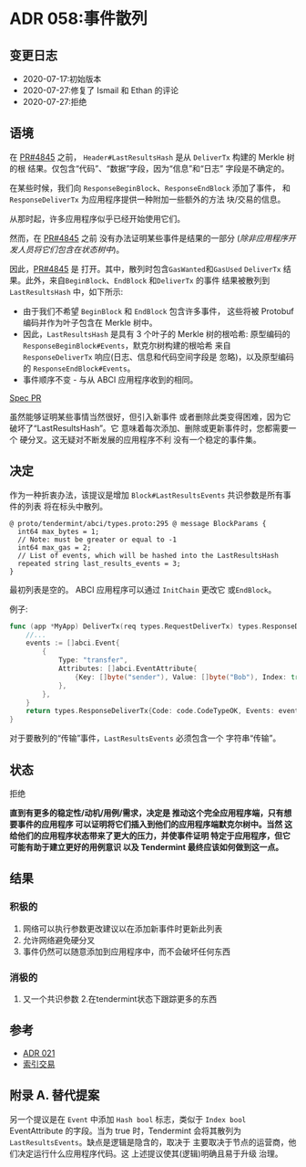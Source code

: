# ADR 058:事件散列

## 变更日志

- 2020-07-17:初始版本
- 2020-07-27:修复了 Ismail 和 Ethan 的评论
- 2020-07-27:拒绝

## 语境

在 [PR#4845](https://github.com/tendermint/tendermint/pull/4845) 之前，
`Header#LastResultsHash` 是从 `DeliverTx` 构建的 Merkle 树的根
结果。仅包含“代码”、“数据”字段，因为“信息”和“日志”
字段是不确定的。

在某些时候，我们向 `ResponseBeginBlock`、`ResponseEndBlock` 添加了事件，
和 `ResponseDeliverTx` 为应用程序提供一种附加一些额外的方法
块/交易的信息。

从那时起，许多应用程序似乎已经开始使用它们。

然而，在 [PR#4845](https://github.com/tendermint/tendermint/pull/4845) 之前
没有办法证明某些事件是结果的一部分
(_除非应用程序开发人员将它们包含在状态树中_)。

因此，[PR#4845](https://github.com/tendermint/tendermint/pull/4845) 是
打开。其中，散列时包含`GasWanted`和`GasUsed`
`DeliverTx` 结果。此外，来自`BeginBlock`、`EndBlock` 和`DeliverTx` 的事件
结果被散列到 `LastResultsHash` 中，如下所示:

- 由于我们不希望 `BeginBlock` 和 `EndBlock` 包含许多事件，
  这些将被 Protobuf 编码并作为叶子包含在 Merkle 树中。
- 因此，`LastResultsHash` 是具有 3 个叶子的 Merkle 树的根哈希:
  原型编码的 `ResponseBeginBlock#Events`，默克尔树构建的根哈希
  来自 `ResponseDeliverTx` 响应(日志、信息和代码空间字段是
  忽略)，以及原型编码的 `ResponseEndBlock#Events`。
- 事件顺序不变 - 与从 ABCI 应用程序收到的相同。

[Spec PR](https://github.com/tendermint/spec/pull/97/files)

虽然能够证明某些事情当然很好，但引入新事件
或者删除此类变得困难，因为它破坏了“LastResultsHash”。它
意味着每次添加、删除或更新事件时，您都需要一个
硬分叉。这无疑对不断发展的应用程序不利
没有一个稳定的事件集。

## 决定

作为一种折衷办法，该提议是增加
`Block#LastResultsEvents` 共识参数是所有事件的列表
将在标头中散列。
```
@ proto/tendermint/abci/types.proto:295 @ message BlockParams {
  int64 max_bytes = 1;
  // Note: must be greater or equal to -1
  int64 max_gas = 2;
  // List of events, which will be hashed into the LastResultsHash
  repeated string last_results_events = 3;
}
```

最初列表是空的。 ABCI 应用程序可以通过 `InitChain` 更改它
或`EndBlock`。

例子:

```go
func (app *MyApp) DeliverTx(req types.RequestDeliverTx) types.ResponseDeliverTx {
    //...
    events := []abci.Event{
        {
            Type: "transfer",
            Attributes: []abci.EventAttribute{
                {Key: []byte("sender"), Value: []byte("Bob"), Index: true},
            },
        },
    }
    return types.ResponseDeliverTx{Code: code.CodeTypeOK, Events: events}
}
```

对于要散列的“传输”事件，`LastResultsEvents` 必须包含一个
字符串“传输”。

## 状态

拒绝

**直到有更多的稳定性/动机/用例/需求，决定是
推动这个完全应用程序端，只有想要事件的应用程序
可以证明将它们插入到他们的应用程序端默克尔树中。当然
这给他们的应用程序状态带来了更大的压力，并使事件证明
特定于应用程序，但它可能有助于建立更好的用例意识
以及 Tendermint 最终应该如何做到这一点。**

## 结果

### 积极的

1. 网络可以执行参数更改建议以在添加新事件时更新此列表
2. 允许网络避免硬分叉
3. 事件仍然可以随意添加到应用程序中，而不会破坏任何东西

### 消极的

1. 又一个共识参数
2.在tendermint状态下跟踪更多的东西

## 参考

- [ADR 021](./adr-021-abci-events.md)
- [索引交易](../app-dev/indexing-transactions.md)

## 附录 A. 替代提案

另一个提议是在 `Event` 中添加 `Hash bool` 标志，类似于
`Index bool` EventAttribute 的字段。当为 true 时，Tendermint 会将其散列为
`LastResultsEvents`。缺点是逻辑是隐含的，取决于
主要取决于节点的运营商，他们决定运行什么应用程序代码。这
上述提议使其(逻辑)明确且易于升级
治理。
